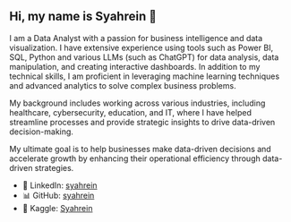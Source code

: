 ## Hi, my name is Syahrein 👋

I am a Data Analyst with a passion for business intelligence and data visualization. I have extensive experience using tools such as Power BI, SQL, Python and various LLMs (such as ChatGPT) for data analysis, data manipulation, and creating interactive dashboards. In addition to my technical skills, I am proficient in leveraging machine learning techniques and advanced analytics to solve complex business problems.

My background includes working across various industries, including healthcare, cybersecurity, education, and IT, where I have helped streamline processes and provide strategic insights to drive data-driven decision-making.

My ultimate goal is to help businesses make data-driven decisions and accelerate growth by enhancing their operational efficiency through data-driven strategies.

- 💼 LinkedIn: [syahrein](https://www.linkedin.com/in/syahrein/)
- 📊 GitHub: [syahrein](https://github.com/syahrein)
- 🏅 Kaggle: [Syahrein](https://www.kaggle.com/syahreinritzwan)
